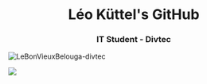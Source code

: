 <h1 align="center">Léo Küttel's GitHub</h1>
<h3 align="center">IT Student - Divtec</h3>

<div align="left">
	<p><img align="center" src="https://github-readme-stats.vercel.app/api?username=LeBonVieuxBelouga&show_icons=true&locale=fr&theme=github_dark&hide_border=true" alt="LeBonVieuxBelouga-divtec" />
<p><img align="center" src="https://github-readme-stats.vercel.app/api/top-langs?username=LeBonVieuxBelouga&layout=langs_count=10&show_icons=true&locale=fr&theme=github_dark&hide_border=true" /></p>
</div>
